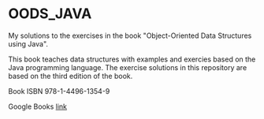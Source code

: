 OODS_JAVA
=========

My solutions to the exercises in the book "Object-Oriented Data Structures using Java".

This book teaches data structures with examples and exercies based on the Java programming language. The exercise solutions in this repository are based on the third edition of the book.

Book ISBN 978-1-4496-1354-9

Google Books [link](http://books.google.se/books?id=GEJ_Jp6mUpgC&dq=Object-Oriented+Data+Structures+Using+Java&source=gbs_navlinks_s)


